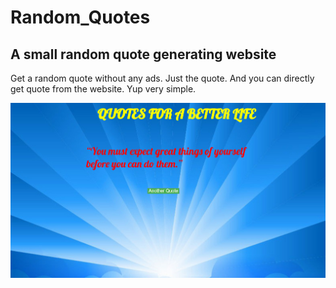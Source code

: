 # Random_Quotes
## A small random quote generating website

Get a random quote without any ads. Just the quote. And you can directly get quote from the website. Yup very simple.


![Screenshot](./Screenshot.PNG)
